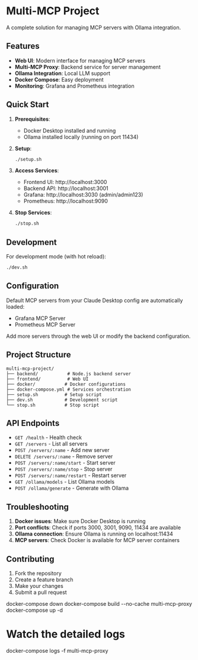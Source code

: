 # Multi-MCP Project

A complete solution for managing MCP servers with Ollama integration.

## Features

- **Web UI**: Modern interface for managing MCP servers
- **Multi-MCP Proxy**: Backend service for server management
- **Ollama Integration**: Local LLM support
- **Docker Compose**: Easy deployment
- **Monitoring**: Grafana and Prometheus integration

## Quick Start

1. **Prerequisites**:
   - Docker Desktop installed and running
   - Ollama installed locally (running on port 11434)

2. **Setup**:
   ```bash
   ./setup.sh
   ```

3. **Access Services**:
   - Frontend UI: http://localhost:3000
   - Backend API: http://localhost:3001
   - Grafana: http://localhost:3030 (admin/admin123)
   - Prometheus: http://localhost:9090

4. **Stop Services**:
   ```bash
   ./stop.sh
   ```

## Development

For development mode (with hot reload):
```bash
./dev.sh
```

## Configuration

Default MCP servers from your Claude Desktop config are automatically loaded:
- Grafana MCP Server
- Prometheus MCP Server

Add more servers through the web UI or modify the backend configuration.

## Project Structure

```
multi-mcp-project/
├── backend/           # Node.js backend server
├── frontend/          # Web UI
├── docker/           # Docker configurations
├── docker-compose.yml # Services orchestration
├── setup.sh          # Setup script
├── dev.sh            # Development script
└── stop.sh           # Stop script
```

## API Endpoints

- `GET /health` - Health check
- `GET /servers` - List all servers
- `POST /servers/:name` - Add new server
- `DELETE /servers/:name` - Remove server
- `POST /servers/:name/start` - Start server
- `POST /servers/:name/stop` - Stop server
- `POST /servers/:name/restart` - Restart server
- `GET /ollama/models` - List Ollama models
- `POST /ollama/generate` - Generate with Ollama

## Troubleshooting

1. **Docker issues**: Make sure Docker Desktop is running
2. **Port conflicts**: Check if ports 3000, 3001, 9090, 11434 are available
3. **Ollama connection**: Ensure Ollama is running on localhost:11434
4. **MCP servers**: Check Docker is available for MCP server containers

## Contributing

1. Fork the repository
2. Create a feature branch
3. Make your changes
4. Submit a pull request


docker-compose down
docker-compose build --no-cache multi-mcp-proxy
docker-compose up -d

# Watch the detailed logs
docker-compose logs -f multi-mcp-proxy